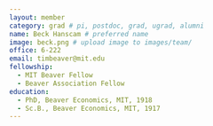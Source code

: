 ```yaml
---
layout: member
category: grad # pi, postdoc, grad, ugrad, alumni
name: Beck Hanscam # preferred name
image: beck.png # upload image to images/team/
office: 6-222
email: timbeaver@mit.edu
fellowship:
  - MIT Beaver Fellow
  - Beaver Association Fellow
education:
  - PhD, Beaver Economics, MIT, 1918
  - Sc.B., Beaver Economics, MIT, 1917
---
```

